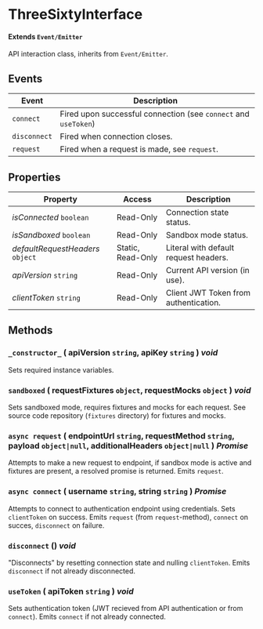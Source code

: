 # ThreeSixtyInterface
#### Extends `Event/Emitter`

API interaction class, inherits from `Event/Emitter`.


## Events

| Event        | Description                                                     |
|--------------|-----------------------------------------------------------------|
| `connect`    | Fired upon successful connection (see `connect` and `useToken`) |
| `disconnect` | Fired when connection closes.                                   |
| `request`		 | Fired when a request is made, see `request`.                    |


## Properties

| Property                         | Access            | Description                           |
|----------------------------------|-------------------|---------------------------------------|
| _isConnected_ `boolean`          | Read-Only         | Connection state status.              |
| _isSandboxed_ `boolean`          | Read-Only         | Sandbox mode status.                  |
| _defaultRequestHeaders_ `object` | Static, Read-Only | Literal with default request headers. |
| _apiVersion_ `string`            | Read-Only         | Current API version (in use).         |
| _clientToken_ `string`           | Read-Only         | Client JWT Token from authentication. |


## Methods

### `_constructor_` ( apiVersion `string`, apiKey `string` ) _void_
Sets required instance variables.

### `sandboxed` ( requestFixtures `object`, requestMocks `object` ) _void_
Sets sandboxed mode, requires fixtures and mocks for each request. See source code repository (`fixtures` directory) for fixtures and mocks.

### `async request` ( endpointUrl `string`, requestMethod `string`, payload `object|null`, additionalHeaders `object|null` ) _Promise_
Attempts to make a new request to endpoint, if sandbox mode is active and fixtures are present, a resolved promise is returned. Emits `request`.

### `async connect` ( username `string`, string `string` ) _Promise_
Attempts to connect to authentication endpoint using credentials. Sets `clientToken` on success. Emits `request` (from `request`-method), `connect` on succes, `disconnect` on failure.

### `disconnect` () _void_
"Disconnects" by resetting connection state and nulling `clientToken`. Emits `disconnect` if not already disconnected.

### `useToken` ( apiToken `string` ) _void_
Sets authentication token (JWT recieved from API authentication or from `connect`). Emits `connect` if not already connected.
